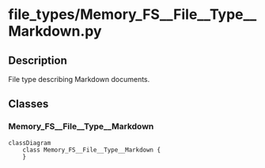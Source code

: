 # file_types/Memory_FS__File__Type__Markdown.py


## Description
File type describing Markdown documents.
## Classes
### Memory_FS__File__Type__Markdown

```mermaid
classDiagram
    class Memory_FS__File__Type__Markdown {
    }
```
